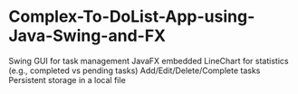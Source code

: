 # Complex-To-DoList-App-using-Java-Swing-and-FX
Swing GUI for task management  JavaFX embedded LineChart for statistics (e.g., completed vs pending tasks)  Add/Edit/Delete/Complete tasks  Persistent storage in a local file
